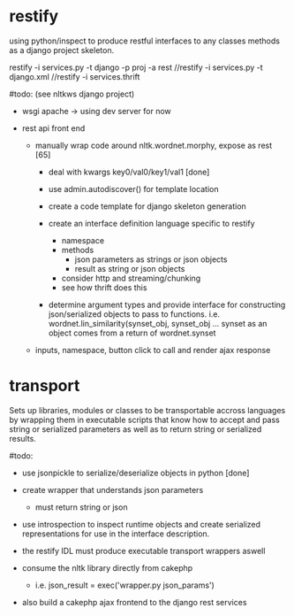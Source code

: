 restify
=======

using python/inspect to produce restful interfaces to any classes methods as a django project skeleton.

restify -i services.py -t django -p proj -a rest
//restify -i services.py -t django.xml
//restify -i services.thrift

#todo: (see nltkws django project)
- wsgi apache
  -> using dev server for now

- rest api front end
  - manually wrap code around nltk.wordnet.morphy, expose as rest [65]
    - deal with kwargs key0/val0/key1/val1 [done]
    - use admin.autodiscover() for template location

    - create a code template for django skeleton generation

    - create an interface definition language specific to restify 
      - namespace
      - methods
        - json parameters as strings or json objects
        - result as string or json objects
      - consider http and streaming/chunking
      - see how thrift does this

    - determine argument types and provide interface for
      constructing json/serialized objects to pass to functions.
      i.e. wordnet.lin_similarity(synset_obj, synset_obj ...
           synset as an object comes from a return of wordnet.synset

  - inputs, namespace, button click to call and render ajax response

transport
=========
Sets up libraries, modules or classes to be transportable accross languages
by wrapping them in executable scripts that know how to accept and pass
string or serialized parameters as well as to return string or serialized results.

#todo:
- use jsonpickle to serialize/deserialize objects in python [done]
- create wrapper that understands json parameters
  - must return string or json

- use introspection to inspect runtime objects and create serialized representations
  for use in the interface description.

- the restify IDL must produce executable transport wrappers aswell

- consume the nltk library directly from cakephp
  - i.e. json_result = exec('wrapper.py json_params')

- also build a cakephp ajax frontend to the django rest services

